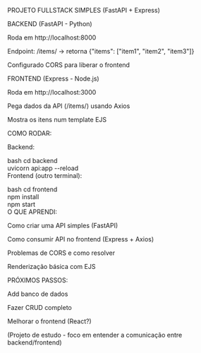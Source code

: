 PROJETO FULLSTACK SIMPLES (FastAPI + Express)

BACKEND (FastAPI - Python)

Roda em http://localhost:8000

Endpoint: /items/ → retorna {"items": ["item1", "item2", "item3"]}

Configurado CORS para liberar o frontend

FRONTEND (Express - Node.js)

Roda em http://localhost:3000

Pega dados da API (/items/) usando Axios

Mostra os itens num template EJS

COMO RODAR:

Backend:

bash
cd backend  
uvicorn api:app --reload  
Frontend (outro terminal):

bash
cd frontend  
npm install  
npm start  
O QUE APRENDI:

Como criar uma API simples (FastAPI)

Como consumir API no frontend (Express + Axios)

Problemas de CORS e como resolver

Renderização básica com EJS

PRÓXIMOS PASSOS:

Add banco de dados

Fazer CRUD completo

Melhorar o frontend (React?)

(Projeto de estudo - foco em entender a comunicação entre backend/frontend)
